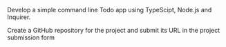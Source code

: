Develop a simple command line Todo app using TypeScipt, Node.js and Inquirer.

Create a GitHub repository for the project and submit its URL in the project submission form
